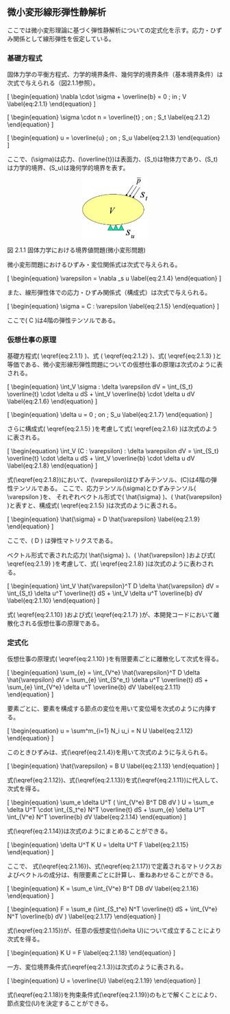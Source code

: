 
## 微小変形線形弾性静解析

ここでは微小変形理論に基づく弾性静解析についての定式化を示す。応力・ひずみ関係として線形弾性を仮定している。

### 基礎方程式

固体力学の平衡方程式、力学的境界条件、幾何学的境界条件（基本境界条件）は次式で与えられる（図2.1.1参照）。

\[
\begin{equation}
\nabla \cdot \sigma + \overline{b} = 0 \; in \; V
\label{eq:2.1.1}
\end{equation}
\]

\[
\begin{equation}
\sigma \cdot n = \overline{t} \; on \; S_t
\label{eq:2.1.2}
\end{equation}
\]

\[
\begin{equation}
u = \overline{u} \; on \; S_u
\label{eq:2.1.3}
\end{equation}
\]

ここで、\(\sigma\)は応力、\(\overline{t}\)は表面力、\(S_t\)は物体力であり、\(S_t\)は力学的境界、\(S_u\)は幾何学的境界を表す。

<div style="text-align:center;"><img src="media/theory01_01.png" width="30%"/></div>

図 2.1.1 固体力学における境界値問題(微小変形問題)

微小変形問題におけるひずみ・変位関係式は次式で与えられる。

\[
\begin{equation}
\varepsilon = \nabla _s u
\label{eq:2.1.4}
\end{equation}
\]

また、線形弾性体での応力・ひずみ関係式（構成式）は次式で与えられる。

\[
\begin{equation}
\sigma = C : \varepsilon
\label{eq:2.1.5}
\end{equation}
\]

ここで\( C \)は4階の弾性テンソルである。

### 仮想仕事の原理

基礎方程式\( \eqref{eq:2.1.1} \)、式 \( \eqref{eq:2.1.2} \)、式\( \eqref{eq:2.1.3} \)と等価である、微小変形線形弾性問題についての仮想仕事の原理は次式のように表される。

\[
\begin{equation}
\int_V \sigma : \delta \varepsilon dV = \int_{S_t} \overline{t} \cdot \delta u dS + \int_V \overline{b} \cdot \delta u dV
\label{eq:2.1.6}
\end{equation}
\]

\[
\begin{equation}
\delta u = 0 \; on \; S_u
\label{eq:2.1.7}
\end{equation}
\]

さらに構成式\( \eqref{eq:2.1.5} \)を考慮して式\( \eqref{eq:2.1.6} \)は次式のように表される。

\[
\begin{equation}
\int_V (C : \varepsilon) : \delta \varepsilon dV = \int_{S_t} \overline{t} \cdot \delta u dS + \int_V \overline{b} \cdot \delta u dV
\label{eq:2.1.8}
\end{equation}
\]

式\(\eqref{eq:2.1.8}\)において、\(\varepsilon\)はひずみテンソル、\(C\)は4階の弾性テンソルである。
ここで、応力テンソル\(\sigma\)とひずみテンソル\( \varepsilon \)を、
それぞれベクトル形式で\( \hat{\sigma} \)、\( \hat{\varepsilon} \)と表すと、構成式\( \eqref{eq:2.1.5} \)は次式のように表される。

\[
\begin{equation}
\hat{\sigma} = D \hat{\varepsilon}
\label{eq:2.1.9}
\end{equation}
\]

ここで、\( D \) は弾性マトリクスである。

ベクトル形式で表された応力\( \hat{\sigma} \)、\( \hat{\varepsilon} \)および式\( \eqref{eq:2.1.9} \)を考慮して、式\( \eqref{eq:2.1.8} \)は次式のように表わされる。

\[
\begin{equation}
\int_V \hat{\varepsilon}^T D \delta \hat{\varepsilon} dV = \int_{S_t}
\delta u^T \overline{t} dS + \int_V \delta u^T \overline{b} dV
\label{eq:2.1.10}
\end{equation}
\]

式\( \eqref{eq:2.1.10} \)および式\( \eqref{eq:2.1.7} \)が、本開発コードにおいて離散化される仮想仕事の原理である。

### 定式化

仮想仕事の原理式\( \eqref{eq:2.1.10} \)を有限要素ごとに離散化して次式を得る。

\[
\begin{equation}
\sum_{e} = \int_{V^e} \hat{\varepsilon}^T D \delta \hat{\varepsilon} dV = \sum_{e} \int_{S^e_t}
\delta u^T \overline{t} dS + \sum_{e} \int_{V^e} \delta u^T \overline{b} dV
\label{eq:2.1.11}
\end{equation}
\]

要素ごとに、要素を構成する節点の変位を用いて変位場を次式のように内挿する。

\[
\begin{equation}
u = \sum^m_{i=1} N_i u_i = N U
\label{eq:2.1.12}
\end{equation}
\]

このときひずみは、式\(\eqref{eq:2.1.4}\)を用いて次式のように与えられる。

\[
\begin{equation}
\hat{\varepsilon} = B U
\label{eq:2.1.13}
\end{equation}
\]

式\(\eqref{eq:2.1.12}\)、式\(\eqref{eq:2.1.13}\)を式\(\eqref{eq:2.1.11}\)に代入して、次式を得る。

\[
\begin{equation}
\sum_e \delta U^T ( \int_{V^e} B^T DB dV )
U = \sum_e \delta U^T \cdot \int_{S_t^e}
N^T \overline{t} dS + \sum_{e} \delta U^T \int_{V^e} N^T
\overline{b} dV
\label{eq:2.1.14}
\end{equation}
\]

式\(\eqref{eq:2.1.14}\)は次式のようにまとめることができる。

\[
\begin{equation}
\delta U^T K U = \delta U^T F
\label{eq:2.1.15}
\end{equation}
\]

ここで、
式\(\eqref{eq:2.1.16}\)、式\(\eqref{eq:2.1.17}\)で定義されるマトリクスおよびベクトルの成分は、有限要素ごとに計算し、重ねあわせることができる。

\[
\begin{equation}
K = \sum_e \int_{V^e} B^T DB dV
\label{eq:2.1.16}
\end{equation}
\]

\[
\begin{equation}
F = \sum_e (\int_{S_t^e} N^T \overline{t} dS + \int_{V^e} N^T \overline{b} dV )
\label{eq:2.1.17}
\end{equation}
\]

式\(\eqref{eq:2.1.15}\)が、任意の仮想変位\(\delta U\)について成立することにより次式を得る。

\[
\begin{equation}
K U = F
\label{eq:2.1.18}
\end{equation}
\]

一方、変位境界条件式\(\eqref{eq:2.1.3}\)は次式のように表される。

\[
\begin{equation}
U = \overline{U}
\label{eq:2.1.19}
\end{equation}
\]

式\(\eqref{eq:2.1.18}\)を拘束条件式\(\eqref{eq:2.1.19}\)のもとで解くことにより、節点変位\(U\)を決定することができる。


